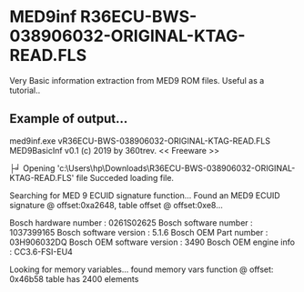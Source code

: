 # MED9inf R36ECU-BWS-038906032-ORIGINAL-KTAG-READ.FLS
Very Basic information extraction from MED9 ROM files. Useful as a tutorial..

Example of output...
-------------------------------------------------------

med9inf.exe vR36ECU-BWS-038906032-ORIGINAL-KTAG-READ.FLS
MED9BasicInf v0.1 (c) 2019 by 360trev. << Freeware >>

├╛ Opening 'c:\Users\hp\Downloads\R36ECU-BWS-038906032-ORIGINAL-KTAG-READ.FLS' file
Succeded loading file.

Searching for MED 9 ECUID signature function...
Found an MED9 ECUID signature @ offset:0xa2648, table offset @ offset:0xe8...

Bosch hardware number      : 0261S02625
Bosch software number      : 1037399165
Bosch software version     : 5.1.6
Bosch OEM Part number      : 03H906032DQ
Bosch OEM software version : 3490
Bosch OEM engine info      : CC3.6-FSI-EU4

Looking for memory variables...
found memory vars function @ offset: 0x46b58
table has 2400 elements

